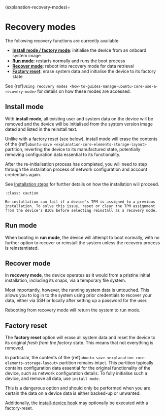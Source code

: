 (explanation-recovery-modes)=
# Recovery modes

The following recovery functions are currently available:

* **[Install mode / factory mode](#install-mode)**: initialise the device from an onboard system image
* **[Run mode](#run-mode)**: restarts normally and runs the boot process
* **[Recover mode](#recover-mode)**: reboot into recovery mode for data retrieval
* **[Factory reset](#factory-reset)**: erase system data and initialise the device to its factory state

See {ref}`Using recovery modes <how-to-guides-manage-ubuntu-core-use-a-recovery-mode>` for details on how these modes are accessed.

## Install mode

With **install mode**, all existing user and system data on the device will be removed and the device will be initialised from the system version image dated and listed in the reinstall text.

Unlike with a factory reset (see below), install mode will erase the contents of the {ref}`ubuntu-save <explanation-core-elements-storage-layout>` partition, reverting the device to its manufactured state, potentially removing configuration data essential to its functionality.

After the re-initialisation process has completed, you will need to step through the installation process of network configuration and account credentials again.

See [Installation steps](/tutorials/try-pre-built-images/install-on-a-device/use-raspberry-pi-imager) for further details on how the installation will proceed.

```{admonition} Re-installation failure
:class: caution

Re-installation can fail if a device's TPM is assigned to a previous installation. To solve this issue, reset or clear the TPM assignment from the device's BIOS before selecting reinstall as a recovery mode.
```

## Run mode

When booting in **run mode**, the device will attempt to boot normally, with no further option to recover or reinstall the system unless the recovery process is reinstantiated.

## Recover mode

In **recovery mode**, the device operates as it would from a pristine initial installation, including its snaps, via a temporary file system.

Most importantly, however, the running system data is untouched. This allows you to log in to the system using prior credentials to recover your data, either via SSH or locally after setting up a password for the user.

Rebooting from recovery mode will return the system to run mode.

## Factory reset

The **factory reset** option will erase all system data and reset the device to its original _fresh from the factory_ state. This means that not everything is removed. 

In particular, the contents of the {ref}`ubuntu-save <explanation-core-elements-storage-layout>` partition remains intact. This partition typically contains configuration data essential for the original functionality of the device, such as network configuration details. To fully initialise such a device, and remove all data, use `install mode`.

This is a dangerous option and should only be performed when you are certain the data on a device data is either backed-up or unwanted.

Additionally, the [install-device hook](/explanation/how-installation-works.md#the-install-device-hook) may optionally be executed with a factory-reset.
